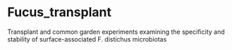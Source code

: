 # Fucus_transplant
Transplant and common garden experiments examining the specificity and stability of surface-associated F. distichus microbiotas

